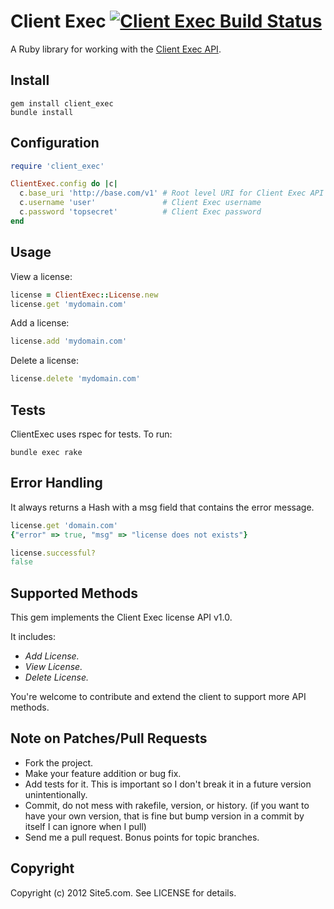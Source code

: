Client Exec [![Client Exec Build Status][Build Icon]][Build Status]
===========
A Ruby library for working with the [Client Exec API][].

[Client Exec API]: http://www.clientexec.com/documentation/api/licensedefender.php
[Build Status]: http://travis-ci.org/site5/client_exec
[Build Icon]: https://secure.travis-ci.org/site5/client_exec.png?branch=master

Install
-------

    gem install client_exec
    bundle install

Configuration
-------------

```ruby
require 'client_exec'

ClientExec.config do |c|
  c.base_uri 'http://base.com/v1' # Root level URI for Client Exec API
  c.username 'user'               # Client Exec username
  c.password 'topsecret'          # Client Exec password
end
```

Usage
-----

View a license:

```ruby
license = ClientExec::License.new
license.get 'mydomain.com'
```

Add a license:

```ruby
license.add 'mydomain.com'
```

Delete a license:

```ruby
license.delete 'mydomain.com'
```

Tests
-----

ClientExec uses rspec for tests. To run:

    bundle exec rake

Error Handling
-------------

It always returns a Hash with a msg field that contains the error message.

```ruby
license.get 'domain.com'
{"error" => true, "msg" => "license does not exists"}

license.successful?
false
```

Supported Methods
-----------------

This gem implements the Client Exec license API v1.0.

It includes:

* *Add License.*
* *View License.*
* *Delete License.*

You're welcome to contribute and extend the client to support more API methods.

Note on Patches/Pull Requests
-----------------------------

* Fork the project.
* Make your feature addition or bug fix.
* Add tests for it. This is important so I don't break it in a
  future version unintentionally.
* Commit, do not mess with rakefile, version, or history.
  (if you want to have your own version, that is fine but bump version in a
  commit by itself I can ignore when I pull)
* Send me a pull request. Bonus points for topic branches.

Copyright
---------

Copyright (c) 2012 Site5.com. See LICENSE for details.
